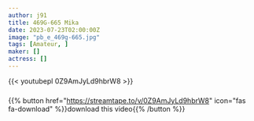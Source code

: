 ```yaml
---
author: j91
title: 469G-665 Mika
date: 2023-07-23T02:00:00Z
image: "pb_e_469g-665.jpg"
tags: [Amateur, ]
maker: []
actress: []
---
```



{{< youtubepl 0Z9AmJyLd9hbrW8 >}}
###

{{% button href="https://streamtape.to/v/0Z9AmJyLd9hbrW8" icon="fas fa-download" %}}download this video{{% /button %}}

